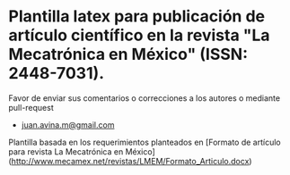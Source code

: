 # Plantilla latex para publicación de artículo científico en la revista "La Mecatrónica en México" (ISSN: 2448-7031).

Favor de enviar sus comentarios o correcciones a los autores o mediante pull-request
- juan.avina.m@gmail.com

Plantilla basada en los requerimientos planteados en [Formato de artículo para revista La Mecatrónica en México] (http://www.mecamex.net/revistas/LMEM/Formato_Articulo.docx)